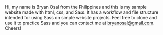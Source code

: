 Hi, my name is Bryan Osal from the Philippines and this is my sample website made with html, css, and Sass. It has a workflow and file structure intended for using Sass on simple website projects. Feel free to clone and use it to practice Sass and you can contact me at bryanosal@gmail.com. Cheers!
